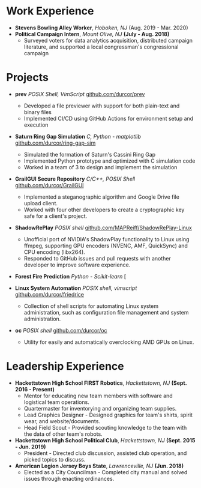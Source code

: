 # Work Experience
- **Stevens Bowling Alley Worker**, *Hoboken, NJ* (Aug. 2019 - Mar. 2020)
- **Political Campaign Intern**, *Mount Olive, NJ* **(July - Aug. 2018)**
    - Surveyed voters for data analytics acquisition, distributed campaign literature, and supported a local congressman's congressional campaign

# Projects
- **prev** *POSIX Shell, VimScript* [github.com/durcor/prev](https://github.com/durcor/prev)
    - Developed a file previewer with support for both plain-text and binary files
    - Implemented CI/CD using GitHub Actions for environment setup and execution
- **Saturn Ring Gap Simulation** *C, Python - matplotlib* [github.com/durcor/ring-gap-sim](https://github.com/durcor/ring-gap-sim)
    - Simulated the formation of Saturn's Cassini Ring Gap
    - Implemented Python prototype and optimized with C simulation code
    - Worked in a team of 3 to design and implement the simulation
- **GrailGUI Secure Repository** *C/C++, POSIX Shell* [github.com/durcor/GrailGUI](https://github.com/durcor/GrailGUI)
    - Implemented a steganographic algorithm and Google Drive file upload client.
    - Worked with four other developers to create a cryptographic key safe for a client's project.
- **ShadowRePlay** *POSIX shell* [github.com/MAPReiff/ShadowRePlay-Linux](https://github.com/MAPReiff/ShadowRePlay-Linux)
    - Unofficial port of NVIDIA's ShadowPlay functionality to Linux using ffmpeg, supporting GPU encoders (NVENC, AMF, QuickSync) and CPU encoding (libx264).
    - Responded to GitHub issues and pull requests with another developer to improve software experience.

- **Forest Fire Prediction** *Python - Scikit-learn* [
- **Linux System Automation** *POSIX shell, vimscript* [github.com/durcor/friedrice](https://github.com/durcor/friedrice)
    - Collection of shell scripts for automating Linux system administration, such as configuration file management and system administration.
- **oc** *POSIX shell* [github.com/durcor/oc](https://github.com/durcor/oc)
    - Utility for easily and automatically overclocking AMD GPUs on Linux.

# Leadership Experience
- **Hackettstown High School FIRST Robotics**, *Hackettstown, NJ* **(Sept. 2016 - Present)**
    - Mentor for educating new team members with software and logistical team operations.
    - Quartermaster for inventorying and organizing team supplies.
    - Lead Graphics Designer - Designed graphics for team's shirts, spirit wear, and website/documents.
    - Head Field Scout - Provided scouting knowledge to the team with the data of other team's robots.
- **Hackettstown High School Political Club**, *Hackettstown, NJ* **(Sept. 2015 - Jun. 2019)**
    - President - Directed club discussion, assisted club operation, and picked topics to discuss.
- **American Legion Jersey Boys State**, *Lawrenceville, NJ* **(Jun. 2018)**
    - Elected as a City Councilman - Completed city manual and solved issues through enacting ordinances.
